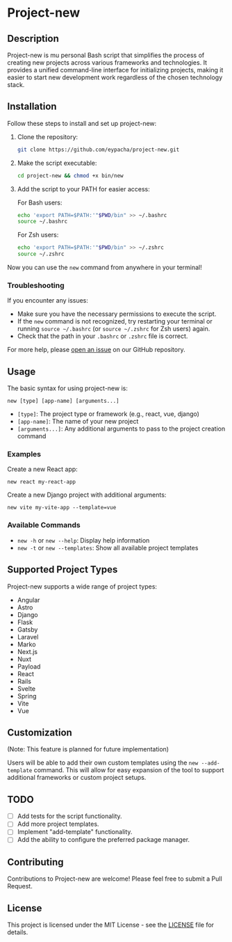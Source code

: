 # Project-new

## Description
Project-new is mu personal Bash script that simplifies the process of creating new projects across various frameworks and technologies. It provides a unified command-line interface for initializing projects, making it easier to start new development work regardless of the chosen technology stack.

## Installation

Follow these steps to install and set up project-new:

1. Clone the repository:
   ```bash
   git clone https://github.com/eypacha/project-new.git
   ```

2. Make the script executable:
   ```bash
   cd project-new && chmod +x bin/new
   ```

3. Add the script to your PATH for easier access:
   
   For Bash users:
   ```bash
   echo 'export PATH=$PATH:'"$PWD/bin" >> ~/.bashrc
   source ~/.bashrc
   ```
   
   For Zsh users:
   ```bash
   echo 'export PATH=$PATH:'"$PWD/bin" >> ~/.zshrc
   source ~/.zshrc
   ```

Now you can use the `new` command from anywhere in your terminal!

### Troubleshooting

If you encounter any issues:

- Make sure you have the necessary permissions to execute the script.
- If the `new` command is not recognized, try restarting your terminal or running `source ~/.bashrc` (or `source ~/.zshrc` for Zsh users) again.
- Check that the path in your `.bashrc` or `.zshrc` file is correct.

For more help, please [open an issue](https://github.com/eypacha/project-new/issues) on our GitHub repository.

## Usage

The basic syntax for using project-new is:

```
new [type] [app-name] [arguments...]
```

- `[type]`: The project type or framework (e.g., react, vue, django)
- `[app-name]`: The name of your new project
- `[arguments...]`: Any additional arguments to pass to the project creation command

### Examples

Create a new React app:
```
new react my-react-app
```

Create a new Django project with additional arguments:
```
new vite my-vite-app --template=vue
```

### Available Commands

- `new -h` or `new --help`: Display help information
- `new -t` or `new --templates`: Show all available project templates

## Supported Project Types

Project-new supports a wide range of project types:

- Angular
- Astro
- Django
- Flask
- Gatsby
- Laravel
- Marko
- Next.js
- Nuxt
- Payload
- React
- Rails
- Svelte
- Spring
- Vite
- Vue

## Customization

(Note: This feature is planned for future implementation)

Users will be able to add their own custom templates using the `new --add-template` command. This will allow for easy expansion of the tool to support additional frameworks or custom project setups.

## TODO

- [ ] Add tests for the script functionality.
- [ ] Add more project templates.
- [ ] Implement "add-template" functionality.
- [ ] Add the ability to configure the preferred package manager.

## Contributing

Contributions to Project-new are welcome! Please feel free to submit a Pull Request.

## License

This project is licensed under the MIT License - see the [LICENSE](LICENSE) file for details.